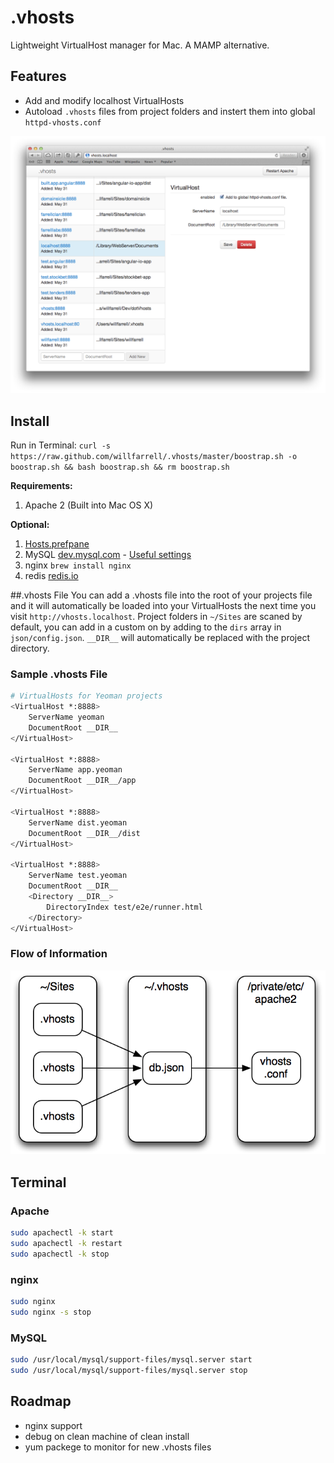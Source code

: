 # .vhosts
Lightweight VirtualHost manager for Mac. A MAMP alternative.

## Features
- Add and modify localhost VirtualHosts
- Autoload `.vhosts` files from project folders and instert them into global `httpd-vhosts.conf`

![Alt text][screenshot]

## Install
Run in Terminal: `curl -s https://raw.github.com/willfarrell/.vhosts/master/boostrap.sh -o boostrap.sh && bash boostrap.sh && rm boostrap.sh`

**Requirements:**

1. Apache 2 (Built into Mac OS X)

**Optional:**

1. [Hosts.prefpane](https://github.com/specialunderwear/Hosts.prefpane/downloads)
2. MySQL [dev.mysql.com](https://dev.mysql.com/downloads/mysql/) - [Useful settings](http://www.sequelpro.com/docs/Where_are_MySQLs_Files)
3. nginx `brew install nginx`
4. redis [redis.io](http://redis.io/download)


##.vhosts File
You can add a .vhosts file into the root of your projects file and it will automatically be loaded into your VirtualHosts the next time you visit `http://vhosts.localhost`. Project folders in `~/Sites` are scaned by default, you can add in a custom on by adding to the `dirs` array in `json/config.json`. `__DIR__` will automatically be replaced with the project directory.

### Sample .vhosts File
```bash
# VirtualHosts for Yeoman projects
<VirtualHost *:8888>
    ServerName yeoman
    DocumentRoot __DIR__
</VirtualHost>

<VirtualHost *:8888>
    ServerName app.yeoman
    DocumentRoot __DIR__/app
</VirtualHost>

<VirtualHost *:8888>
    ServerName dist.yeoman
    DocumentRoot __DIR__/dist
</VirtualHost>

<VirtualHost *:8888>
    ServerName test.yeoman
    DocumentRoot __DIR__
    <Directory __DIR__>
        DirectoryIndex test/e2e/runner.html
    </Directory>
</VirtualHost>
```
### Flow of Information
![Alt text][process]

## Terminal
### Apache
```bash
sudo apachectl -k start
sudo apachectl -k restart
sudo apachectl -k stop
```

### nginx
```bash
sudo nginx
sudo nginx -s stop
```

### MySQL
```bash
sudo /usr/local/mysql/support-files/mysql.server start
sudo /usr/local/mysql/support-files/mysql.server stop
```
## Roadmap
- nginx support
- debug on clean machine of clean install
- yum packege to monitor for new .vhosts files

[process]: ./screenshots/process.png "Flow of VirtualHost settings"
[screenshot]: ./screenshots/screenshot.png "Screenshot of .vhosts Dashboard"